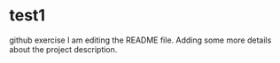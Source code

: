 # test1
github exercise
I am editing the README file. Adding some more details about the project description.
